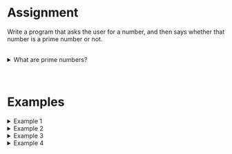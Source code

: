 # <b>Assignment</b>
Write a program that asks the user for a number, and then says whether that number is a prime number or not.

<br>

<details markdown="1"><summary>What are prime numbers?</summary>
A prime number is a positive integer that is divisible only by `1` and itself. The lowest (and only <i>even</i>) prime number is `2`. The first 10 prime numbers are:
`2`, `3`, `5`, `7`, `11`, `13`, `17`, `19`, `23`, `29`

<i>(PS: the official definition is a bit more specific, making `1` not a prime number)</i>
</details>
 
<br>
<br> 
 
# <b>Examples</b>
<details><summary>Example 1</summary>
### Input
```console?lang=python
5
```

### Output
```console?lang=python
5 is prime
```
</details>

<details><summary>Example 2</summary>
### Input
```console?lang=python
21
```

### Output
```console?lang=python
21 is not prime
```
<i>(because 21 is also divisible by 3 and 7)</i>
</details>

<details><summary>Example 3</summary>
### Input
```console?lang=python
17
```

### Output
```console?lang=python
17 is prime
```
</details>

<details><summary>Example 4</summary>
### Input
```console?lang=python
55
```

### Output
```console?lang=python
55 is not prime
```
<i>(because 55 is also divisible by 5 and 11)</i>
</details>